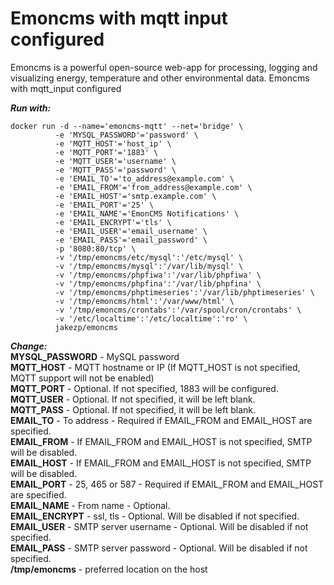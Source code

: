 # Emoncms with mqtt input configured

Emoncms is a powerful open-source web-app for processing, logging and visualizing energy, temperature and other environmental data. 
Emoncms with mqtt_input configured

***Run with:***
```
docker run -d --name='emoncms-mqtt' --net='bridge' \
          -e 'MYSQL_PASSWORD'='password' \
          -e 'MQTT_HOST'='host_ip' \
          -e 'MQTT_PORT'='1883' \
          -e 'MQTT_USER'='username' \
          -e 'MQTT_PASS'='password' \
          -e 'EMAIL_TO'='to_address@example.com' \
          -e 'EMAIL_FROM'='from_address@example.com' \
          -e 'EMAIL_HOST'='smtp.example.com' \
          -e 'EMAIL_PORT'='25' \
          -e 'EMAIL_NAME'='EmonCMS Notifications' \
          -e 'EMAIL_ENCRYPT'='tls' \
          -e 'EMAIL_USER'='email_username' \
          -e 'EMAIL_PASS'='email_password' \
          -p '8080:80/tcp' \
          -v '/tmp/emoncms/etc/mysql':'/etc/mysql' \
          -v '/tmp/emoncms/mysql':'/var/lib/mysql' \
          -v '/tmp/emoncms/phpfiwa':'/var/lib/phpfiwa' \
          -v '/tmp/emoncms/phpfina':'/var/lib/phpfina' \
          -v '/tmp/emoncms/phptimeseries':'/var/lib/phptimeseries' \
          -v '/tmp/emoncms/html':'/var/www/html' \
          -v '/tmp/emoncms/crontabs':'/var/spool/cron/crontabs' \
          -v '/etc/localtime':'/etc/localtime':'ro' \
          jakezp/emoncms
```
***Change:*** <br/>
              **MYSQL_PASSWORD** - MySQL password<br/>
              **MQTT_HOST** - MQTT hostname or IP (If MQTT_HOST is not specified, MQTT support will not be enabled)<br/>
              **MQTT_PORT** - Optional. If not specified, 1883 will be configured.<br/>
              **MQTT_USER** - Optional. If not specified, it will be left blank.<br/>
              **MQTT_PASS** - Optional. If not specified, it will be left blank.<br/>
              **EMAIL_TO** - To address - Required if EMAIL_FROM and EMAIL_HOST are specified. <br/>
              **EMAIL_FROM** - If EMAIL_FROM and EMAIL_HOST is not specified, SMTP will be disabled.<br/>
              **EMAIL_HOST** - If EMAIL_FROM and EMAIL_HOST is not specified, SMTP will be disabled.<br/>
              **EMAIL_PORT** - 25, 465 or 587 - Required if EMAIL_FROM and EMAIL_HOST are specified. <br/>
              **EMAIL_NAME** - From name - Optional.<br/>
              **EMAIL_ENCRYPT** - ssl, tls - Optional. Will be disabled if not specified.<br/>
              **EMAIL_USER** - SMTP server username - Optional. Will be disabled if not specified.<br/>
              **EMAIL_PASS** - SMTP server password - Optional. Will be disabled if not specified.<br/>
              **/tmp/emoncms** - preferred location on the host
